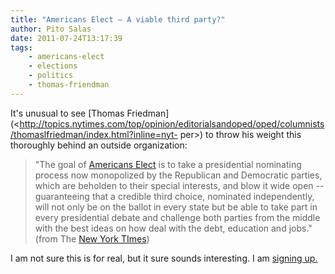 ```yaml
---
title: "Americans Elect – A viable third party?"
author: Pito Salas
date: 2011-07-24T13:17:39
tags:
    - americans-elect
    - elections
    - politics
    - thomas-friendman
---
```




It's unusual to see [Thomas
Friedman](<http://topics.nytimes.com/top/opinion/editorialsandoped/oped/columnists/thomaslfriedman/index.html?inline=nyt-
per>) to throw his weight this thoroughly behind an outside organization:

> "The goal of [Americans Elect](<http://www.americanselect.org/>) is to take
> a presidential nominating process now monopolized by the Republican and
> Democratic parties, which are beholden to their special interests, and blow
> it wide open -- guaranteeing that a credible third choice, nominated
> independently, will not only be on the ballot in every state but be able to
> take part in every presidential debate and challenge both parties from the
> middle with the best ideas on how deal with the debt, education and jobs."
> (from The [New York
> TImes](<http://www.nytimes.com/2011/07/24/opinion/sunday/24friedman.html?_r=1>))

I am not sure this is for real, but it sure sounds interesting. I am [signing
up.](<http://www.americanselect.org/>)


